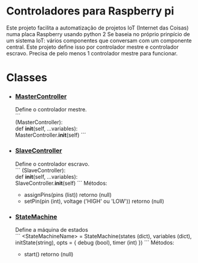 # Controladores para Raspberry pi 

Este projeto facilita a automatização de projetos IoT (Internet das Coisas) numa placa Raspberry usando python 2
Se baseia no próprio prinpício de um sistema IoT: vários componentes que conversam com um componente central.
Este projeto define isso por controlador mestre e controlador escravo. Precisa de pelo menos 1 controlador mestre para funcionar.

# Classes

* ### [MasterController](https://github.com/Ratonhnaketon/Raspberry_pi_controllers/blob/master/Core/masterController.py)

  Define o controlador mestre.  
´´´  
  <ControllerName>(MasterController):  
	def __init__(self, ...variables):  
		MasterController.__init__(self)
´´´  
* ### [SlaveController](https://github.com/Ratonhnaketon/Raspberry_pi_controllers/blob/master/Core/slaveController.py)

  Define o controlador escravo.  
´´´
  	<ControllerName>(SlaveController):  
		def __init__(self, ...variables):  
			SlaveController.__init__(self)
´´´
	Métodos:    
	* assignPins(pins (list)) retorno (null)    
   	* setPin(pin (int), voltage ('HIGH' ou 'LOW')) retorno (null)
	  
* ### [StateMachine](https://github.com/Ratonhnaketon/Raspberry_pi_controllers/blob/master/StateMachine/controller.py)

	Define a máquina de estados  
´´´
	\<StateMachineName\> = StateMachine(states (dict), variables (dict), initState(string), opts = { debug (bool), timer (int) })
´´´
	Métodos:  
	* start() retorno (null)  